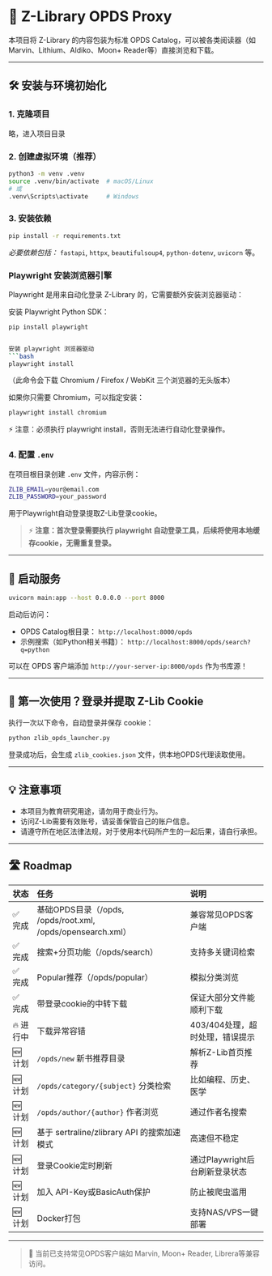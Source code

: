  

# 📖 Z-Library OPDS Proxy

本项目将 Z-Library 的内容包装为标准 OPDS Catalog，可以被各类阅读器（如 Marvin、Lithium、Aldiko、Moon+ Reader等）直接浏览和下载。

---

## 🛠 安装与环境初始化

### 1. 克隆项目

略，进入项目目录

### 2. 创建虚拟环境（推荐）

```bash
python3 -m venv .venv
source .venv/bin/activate  # macOS/Linux
# 或
.venv\Scripts\activate     # Windows
```

### 3. 安装依赖

```bash
pip install -r requirements.txt
```

*必要依赖包括：* `fastapi`, `httpx`, `beautifulsoup4`, `python-dotenv`, `uvicorn` 等。


###  **Playwright 安装浏览器引擎**

Playwright 是用来自动化登录 Z-Library 的，它需要额外安装浏览器驱动：


安装 Playwright Python SDK：

   ```bash
   pip install playwright


安装 playwright 浏览器驱动
```bash
playwright install
```

（此命令会下载 Chromium / Firefox / WebKit 三个浏览器的无头版本）

如果你只需要 Chromium，可以指定安装：

```bash
playwright install chromium
```

⚡ 注意：必须执行 playwright install，否则无法进行自动化登录操作。

### 4. 配置 `.env`

在项目根目录创建 `.env` 文件，内容示例：

```bash
ZLIB_EMAIL=your@email.com
ZLIB_PASSWORD=your_password
```

用于Playwright自动登录提取Z-Lib登录cookie。

> ⚡ **注意：首次登录需要执行 playwright 自动登录工具，后续将使用本地缓存cookie，无需重复登录。**

---

## 🚀 启动服务

```bash
uvicorn main:app --host 0.0.0.0 --port 8000
```

启动后访问：

- OPDS Catalog根目录： `http://localhost:8000/opds`
- 示例搜索（如Python相关书籍）： `http://localhost:8000/opds/search?q=python`

可以在 OPDS 客户端添加 `http://your-server-ip:8000/opds` 作为书库源！

---

## 🔑 第一次使用？登录并提取 Z-Lib Cookie

执行一次以下命令，自动登录并保存 cookie：

```bash
python zlib_opds_launcher.py
```

登录成功后，会生成 `zlib_cookies.json` 文件，供本地OPDS代理读取使用。

---

## 💡 注意事项

- 本项目为教育研究用途，请勿用于商业行为。
- 访问Z-Lib需要有效账号，请妥善保管自己的账户信息。
- 请遵守所在地区法律法规，对于使用本代码所产生的一起后果，请自行承担。

---

## 🛣 Roadmap

| 状态 | 任务 | 说明 |
|:---|:---|:---|
| ✅ 完成 | 基础OPDS目录（/opds, /opds/root.xml, /opds/opensearch.xml） | 兼容常见OPDS客户端 |
| ✅ 完成 | 搜索+分页功能（/opds/search） | 支持多关键词检索 |
| ✅ 完成 | Popular推荐（/opds/popular） | 模拟分类浏览 |
| ✅ 完成 | 带登录cookie的中转下载 | 保证大部分文件能顺利下载 |
| 🔥 进行中 | 下载异常容错 | 403/404处理，超时处理，错误提示 |
| 🆕 计划 | `/opds/new` 新书推荐目录 | 解析Z-Lib首页推荐 |
| 🆕 计划 | `/opds/category/{subject}` 分类检索 | 比如编程、历史、医学 |
| 🆕 计划 | `/opds/author/{author}` 作者浏览 | 通过作者名搜索 |
| 🆕 计划 | 基于 sertraline/zlibrary API 的搜索加速模式 | 高速但不稳定 |
| 🆕 计划 | 登录Cookie定时刷新 | 通过Playwright后台刷新登录状态 |
| 🆕 计划 | 加入 API-Key或BasicAuth保护 | 防止被爬虫滥用 |
| 🆕 计划 | Docker打包 | 支持NAS/VPS一键部署 |

---

> 💬 当前已支持常见OPDS客户端如 Marvin, Moon+ Reader, Librera等兼容访问。

